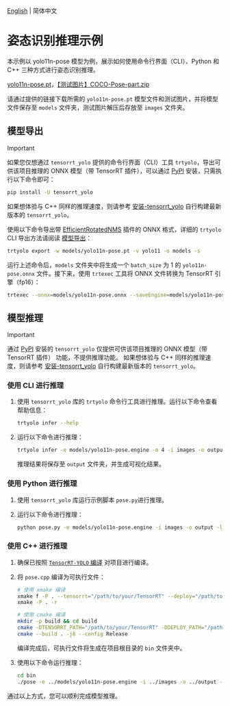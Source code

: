 [English](README.en.md) | 简体中文

# 姿态识别推理示例

本示例以 yolo11n-pose 模型为例，展示如何使用命令行界面（CLI）、Python 和 C++ 三种方式进行姿态识别推理。

[yolo11n-pose.pt](https://github.com/ultralytics/assets/releases/download/v8.3.0/yolo11n-pose.pt)，[【测试图片】COCO-Pose-part.zip](https://www.ilanzou.com/s/kBby4w1D)

请通过提供的链接下载所需的 `yolo11n-pose.pt` 模型文件和测试图片，并将模型文件保存至 `models` 文件夹，测试图片解压后存放至 `images` 文件夹。

## 模型导出

> [!IMPORTANT]
>
> 如果您仅想通过 `tensorrt_yolo` 提供的命令行界面（CLI）工具 `trtyolo`，导出可供该项目推理的 ONNX 模型（带 TensorRT 插件），可以通过 [PyPI](https://pypi.org/project/tensorrt-yolo) 安装，只需执行以下命令即可：
>
> ```bash
> pip install -U tensorrt_yolo
> ```
> 
> 如果想体验与 C++ 同样的推理速度，则请参考 [安装-tensorrt_yolo](../../docs/cn/build_and_install.md#安装-tensorrt_yolo) 自行构建最新版本的 `tensorrt_yolo`。

使用以下命令导出带 [EfficientRotatedNMS](../../plugin/efficientRotatedNMSPlugin/)  插件的 ONNX 格式，详细的 `trtyolo` CLI 导出方法请阅读 [模型导出](../../docs/cn/model_export.md)：

```bash
trtyolo export -w models/yolo11n-pose.pt -v yolo11 -o models -s
```

运行上述命令后，`models` 文件夹中将生成一个 `batch_size` 为 1 的 `yolo11n-pose.onnx` 文件。接下来，使用 `trtexec` 工具将 ONNX 文件转换为 TensorRT 引擎（fp16）：

```bash
trtexec --onnx=models/yolo11n-pose.onnx --saveEngine=models/yolo11n-pose.engine --fp16 --staticPlugins=/path/to/your/TensorRT-YOLO/lib/plugin/libcustom_plugins.so --setPluginsToSerialize=/path/to/your/TensorRT-YOLO/lib/plugin/libcustom_plugins.so
```

## 模型推理

> [!IMPORTANT]
>
> 通过 [PyPI](https://pypi.org/project/tensorrt-yolo) 安装的 `tensorrt_yolo` 仅提供可供该项目推理的 ONNX 模型（带 TensorRT 插件） 功能，不提供推理功能。
> 如果想体验与 C++ 同样的推理速度，则请参考 [安装-tensorrt_yolo](../../docs/cn/build_and_install.md#安装-tensorrt_yolo) 自行构建最新版本的 `tensorrt_yolo`。

### 使用 CLI 进行推理


1. 使用 `tensorrt_yolo` 库的 `trtyolo` 命令行工具进行推理。运行以下命令查看帮助信息：

    ```bash
    trtyolo infer --help
    ```

2. 运行以下命令进行推理：

    ```bash
    trtyolo infer -e models/yolo11n-pose.engine -m 4 -i images -o output -l labels.txt
    ```

    推理结果将保存至 `output` 文件夹，并生成可视化结果。

### 使用 Python 进行推理

1. 使用 `tensorrt_yolo` 库运行示例脚本 `pose.py`进行推理。
2. 运行以下命令进行推理：

    ```bash
    python pose.py -e models/yolo11n-pose.engine -i images -o output -l labels.txt
    ```

### 使用 C++ 进行推理

1. 确保已按照 [`TensorRT-YOLO` 编译](../../docs/cn/build_and_install.md##rensorrt-yolo-编译) 对项目进行编译。
2. 将 `pose.cpp` 编译为可执行文件：

    ```bash
    # 使用 xmake 编译
    xmake f -P . --tensorrt="/path/to/your/TensorRT" --deploy="/path/to/your/TensorRT-YOLO"
    xmake -P . -r

    # 使用 cmake 编译
    mkdir -p build && cd build
    cmake -DTENSORRT_PATH="/path/to/your/TensorRT" -DDEPLOY_PATH="/path/to/your/TensorRT-YOLO" .. 
    cmake --build . -j8 --config Release
    ```

    编译完成后，可执行文件将生成在项目根目录的 `bin` 文件夹中。

3. 使用以下命令运行推理：

    ```bash
    cd bin
    ./pose -e ../models/yolo11n-pose.engine -i ../images -o ../output -l ../labels.txt
    ```

通过以上方式，您可以顺利完成模型推理。
